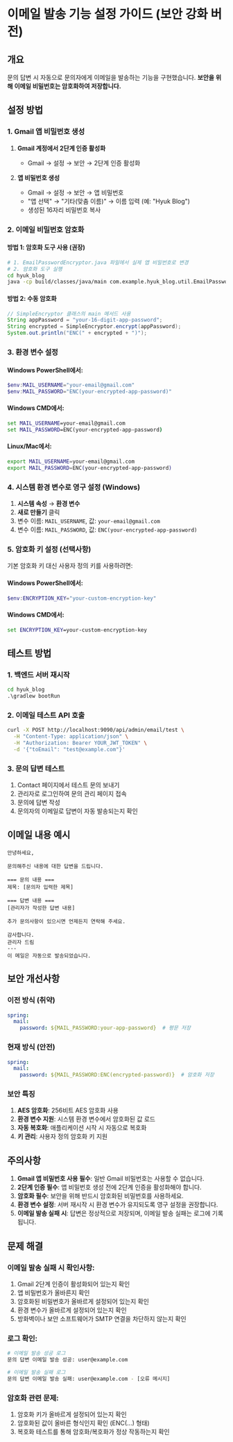 # 이메일 발송 기능 설정 가이드 (보안 강화 버전)

## 개요
문의 답변 시 자동으로 문의자에게 이메일을 발송하는 기능을 구현했습니다. **보안을 위해 이메일 비밀번호는 암호화하여 저장합니다.**

## 설정 방법

### 1. Gmail 앱 비밀번호 생성

1. **Gmail 계정에서 2단계 인증 활성화**
   - Gmail → 설정 → 보안 → 2단계 인증 활성화

2. **앱 비밀번호 생성**
   - Gmail → 설정 → 보안 → 앱 비밀번호
   - "앱 선택" → "기타(맞춤 이름)" → 이름 입력 (예: "Hyuk Blog")
   - 생성된 16자리 비밀번호 복사

### 2. 이메일 비밀번호 암호화

#### 방법 1: 암호화 도구 사용 (권장)
```bash
# 1. EmailPasswordEncryptor.java 파일에서 실제 앱 비밀번호로 변경
# 2. 암호화 도구 실행
cd hyuk_blog
java -cp build/classes/java/main com.example.hyuk_blog.util.EmailPasswordEncryptor
```

#### 방법 2: 수동 암호화
```java
// SimpleEncryptor 클래스의 main 메서드 사용
String appPassword = "your-16-digit-app-password";
String encrypted = SimpleEncryptor.encrypt(appPassword);
System.out.println("ENC(" + encrypted + ")");
```

### 3. 환경 변수 설정

#### Windows PowerShell에서:
```powershell
$env:MAIL_USERNAME="your-email@gmail.com"
$env:MAIL_PASSWORD="ENC(your-encrypted-app-password)"
```

#### Windows CMD에서:
```cmd
set MAIL_USERNAME=your-email@gmail.com
set MAIL_PASSWORD=ENC(your-encrypted-app-password)
```

#### Linux/Mac에서:
```bash
export MAIL_USERNAME=your-email@gmail.com
export MAIL_PASSWORD=ENC(your-encrypted-app-password)
```

### 4. 시스템 환경 변수로 영구 설정 (Windows)

1. **시스템 속성** → **환경 변수**
2. **새로 만들기** 클릭
3. 변수 이름: `MAIL_USERNAME`, 값: `your-email@gmail.com`
4. 변수 이름: `MAIL_PASSWORD`, 값: `ENC(your-encrypted-app-password)`

### 5. 암호화 키 설정 (선택사항)

기본 암호화 키 대신 사용자 정의 키를 사용하려면:

#### Windows PowerShell에서:
```powershell
$env:ENCRYPTION_KEY="your-custom-encryption-key"
```

#### Windows CMD에서:
```cmd
set ENCRYPTION_KEY=your-custom-encryption-key
```

## 테스트 방법

### 1. 백엔드 서버 재시작
```cmd
cd hyuk_blog
.\gradlew bootRun
```

### 2. 이메일 테스트 API 호출
```bash
curl -X POST http://localhost:9090/api/admin/email/test \
  -H "Content-Type: application/json" \
  -H "Authorization: Bearer YOUR_JWT_TOKEN" \
  -d '{"toEmail": "test@example.com"}'
```

### 3. 문의 답변 테스트
1. Contact 페이지에서 테스트 문의 보내기
2. 관리자로 로그인하여 문의 관리 페이지 접속
3. 문의에 답변 작성
4. 문의자의 이메일로 답변이 자동 발송되는지 확인

## 이메일 내용 예시

```
안녕하세요,

문의해주신 내용에 대한 답변을 드립니다.

=== 문의 내용 ===
제목: [문의자 입력한 제목]

=== 답변 내용 ===
[관리자가 작성한 답변 내용]

추가 문의사항이 있으시면 언제든지 연락해 주세요.

감사합니다.
관리자 드림
---
이 메일은 자동으로 발송되었습니다.
```

## 보안 개선사항

### 이전 방식 (취약)
```yaml
spring:
  mail:
    password: ${MAIL_PASSWORD:your-app-password}  # 평문 저장
```

### 현재 방식 (안전)
```yaml
spring:
  mail:
    password: ${MAIL_PASSWORD:ENC(encrypted-password)}  # 암호화 저장
```

### 보안 특징
1. **AES 암호화**: 256비트 AES 암호화 사용
2. **환경 변수 지원**: 시스템 환경 변수에서 암호화된 값 로드
3. **자동 복호화**: 애플리케이션 시작 시 자동으로 복호화
4. **키 관리**: 사용자 정의 암호화 키 지원

## 주의사항

1. **Gmail 앱 비밀번호 사용 필수**: 일반 Gmail 비밀번호는 사용할 수 없습니다.
2. **2단계 인증 필수**: 앱 비밀번호 생성 전에 2단계 인증을 활성화해야 합니다.
3. **암호화 필수**: 보안을 위해 반드시 암호화된 비밀번호를 사용하세요.
4. **환경 변수 설정**: 서버 재시작 시 환경 변수가 유지되도록 영구 설정을 권장합니다.
5. **이메일 발송 실패 시**: 답변은 정상적으로 저장되며, 이메일 발송 실패는 로그에 기록됩니다.

## 문제 해결

### 이메일 발송 실패 시 확인사항:
1. Gmail 2단계 인증이 활성화되어 있는지 확인
2. 앱 비밀번호가 올바른지 확인
3. 암호화된 비밀번호가 올바르게 설정되어 있는지 확인
4. 환경 변수가 올바르게 설정되어 있는지 확인
5. 방화벽이나 보안 소프트웨어가 SMTP 연결을 차단하지 않는지 확인

### 로그 확인:
```bash
# 이메일 발송 성공 로그
문의 답변 이메일 발송 성공: user@example.com

# 이메일 발송 실패 로그
문의 답변 이메일 발송 실패: user@example.com - [오류 메시지]
```

### 암호화 관련 문제:
1. 암호화 키가 올바르게 설정되어 있는지 확인
2. 암호화된 값이 올바른 형식인지 확인 (ENC(...) 형태)
3. 복호화 테스트를 통해 암호화/복호화가 정상 작동하는지 확인
